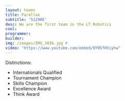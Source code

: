 ```yaml
---
layout: teams
title: Parallax
subtitle: '51200E'
desc: We are the first team in the LT Robotics
cool:
programmer:
builder:
img: /images/IMG_3036.jpg #
video: "https://www.youtube.com/embed/UY05fHViyhw" 
---
```

Distinctions:
- Internationals Qualified
- Tournament Champion
- Skills Champion
- Excellence Award
- Think Award
